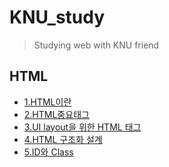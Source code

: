 # KNU_study
>Studying web with KNU friend

## HTML
- <a href="https://github.com/gwonohseon/KNU_study/blob/master/1.HTML%EC%9D%B4%EB%9E%80.md">1.HTML이란</a>
- <a href="https://github.com/gwonohseon/KNU_study/blob/master/2.HTML%EC%A4%91%EC%9A%94%ED%83%9C%EA%B7%B8.md">2.HTML중요태그</a>
- <a href="https://github.com/gwonohseon/KNU_study/blob/master/3.%20HTML%20tag%20for%20UI%20layout.md">3.UI layout을 위한 HTML 태그</a>
- <a href="https://github.com/gwonohseon/KNU_study/blob/master/4.HTML%20%EA%B5%AC%EC%A1%B0%ED%99%94%20%EC%84%A4%EA%B3%84.md">4.HTML 구조화 설계</a>
- <a href="https://github.com/gwonohseon/KNU_study/blob/master/5.ID%EC%99%80%20Class.md">5.ID와 Class</a>